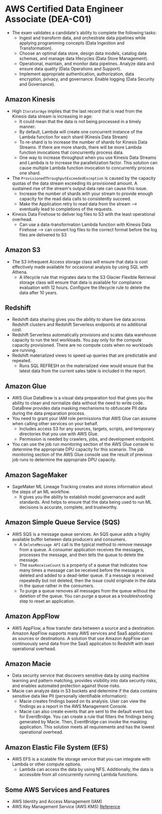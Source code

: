 # AWS Certified Data Engineer Associate (DEA-C01)
- The exam validates a candidate's ability to complete the following tasks:
  - Ingest and transform data, and orchestrate data pipelines while applying programming concepts (Data Ingestion and Transformation).
  - Choose an optimal data store, design data models, catalog data schemas, and manage data lifecycles (Data Store Management).
  - Operational, maintain, and monitor data pipelines. Analyze data and ensure data quality (Data Operations and Support).
  - Implement appropriate authentication, authorization, data encryption, privacy, and governance. Enable logging (Data Security and Governance).


## Amazon Kinesis
- High `IteratorAge` implies that the last record that is read from the Kinesis data stream is increasing in age:
  - It could mean that the data is not being processed in a timely manner.
  - By default, Lambda will create one concurrent instance of the Lambda function for each shard (Kinesis Data Stream)
  - To re-shard is to increase the number of shards for Kinesis Data Streams. If there are more shards, there will be more Lambda function invocations that concurrently process data.
  - One way to increase throughput when you use Kinesis Data Streams and Lambda is to increase the parallelization factor. This solution can cause multiple Lambda function invocation to concurrently process one shard.
- The `ProvisionedThroughputExceededException` is caused by the capacity quotas of the data stream exceeding its provisioned amount. A sustained rise of the stream's output data rate can cause this issue.
  - Increase the number of shards with your stream to provide enough capacity for the read data calls to consistently succeed.
  - Make the Application retry to read data from the stream --> eventually lead to completions of the requests.
- Kinesis Data Firehose to deliver log files to S3 with the least operational overhead.
  - Can use a data-transformation Lambda function with Kinesis Data Firehose --> can convert log files to the correct format before the log files are delivered to S3

## Amazon S3
- The S3 Infrequent Access storage class will ensure that data is cost effectively made available for occasional analysis by using SQL with Athena.
  - A lifecycle rule that migrates data to the S3 Glacier Flexible Retrieval storage class will ensure that data is available for compliance evaluation with 12 hours. Configure the lifecycle rule to delete the data after 10 years.

## Redshift
- Redshift data sharing gives you the ability to share live data across Redshift clusters and Redshift Serverless endpoints at no additional cost.
- Redshift Serverless automatically provisions and scales data warehouse capacity to run the test workloads. You pay only for the compute capacity provisioned. There are no compute costs when no workloads are running.
- Redshift materialized views to speed up queries that are predictable and repeated.
  - Runs SQL REFRESH on the materialized view would ensure that the latest data from the current sales table is included in the report.

## Amazon Glue
- AWS Glue DataBrew is a visual data preparation tool that gives you the ability to clean and normalize data without the need to write code. DataBrew provides data masking mechanisms to obfuscate PII data during the data preparation process.
- You need to grant your IAM role permissions that AWS Glue can assume when calling other services on your behalf.
  - Includes access S3 for any sources, targets, scripts, and temporary directories that you use with AWS Glue.
  - Permission is needed by crawlers, jobs, and development endpoint.
- You can use the job run monitoring section of the AWS Glue console to determine the appropriate DPU capacity for this scenario. The job monitoring section of the AWS Glue console use the result of previous job runs to determine the appropriate DPU capacity.

## Amazon SageMaker
- SageMaker ML Lineage Tracking creates and stores information about the steps of an ML workflow.
  - It gives you the ability to establish model governance and audit standards. And helps to ensure that the data being used to run ML decisions is accurate, complete, and trustworthy.

## Amazon Simple Queue Service (SQS)
- AWS SQS is a message queue services. An SQS queue adds a highly available buffer between data producers and consumers.
  - A `DeleteMessage API` call is the typical method to remove message from a queue. A consumer application receives the messages, processes the message, and then tells the queue to delete the message.
  - The `maxReceiveCount` is a property of a queue that indicates how many times a message can be received before the message is deleted and added to a dead-letter queue. If a message is received repeatedly but not deleted, then the issue could originate in the data in the queue rather in the consumers.
  - To purge a queue removes all messages from the queue without the deletion of the queue. You can purge a queue as a troubleshooting step to reset an application.


## Amazon AppFlow
- AWS AppFlow, a flow transfer data between a source and a destination. Amazon AppFlow supports many AWS services and SaaS applications as sources or destinations. A solution that use Amazon AppFlow can continuously send data from the SaaS application to Redshift with least operational overhead. 


## Amazon Macie
- Data security service that discovers sensitive data by using machine learning and pattern matching, provides visibility into data security risks, and enables automated protection against those risks.
- Macie can analyze data in S3 buckets and determine if the data contains sensitive data like PII (personally identifiable information):
  - Macie creates findings based on its analysis. User can view the findings as a report in the AWS Management Console.
  - Macie can also create events that are sent to the default event bus for EventBridge. You can create a rule that filters the findings being generated by Macie. Then, EventBridge can invoke the masking application. This solution meets all requirements and has the lowest operational overhead.

## Amazon Elastic File System (EFS)
- AWS EFS is a scalable file storage service that you can integrate with Lambda or other compute options.
  - Lambda can access the data by using NFS. Additionally, the data is accessible from all concurrently running Lambda functions.

## Some AWS Services and Features
- AWS Identity and Access Management (IAM)
- AWS Key Management Service (AWS KMS)
[Reference](https://docs.aws.amazon.com/)